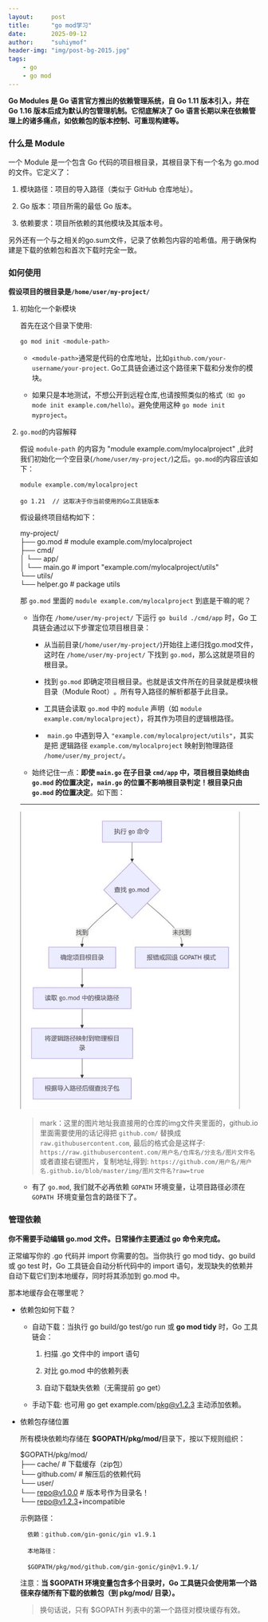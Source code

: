 ```yaml
---
layout:     post
title:      "go mod学习"
date:       2025-09-12
author:     "suhiymof"
header-img: "img/post-bg-2015.jpg"
tags:
    - go
    - go mod
---
```


**Go Modules 是 Go 语言官方推出的依赖管理系统，自 Go 1.11 版本引入，并在 Go 1.16 版本后成为默认的包管理机制。它彻底解决了 Go 语言长期以来在依赖管理上的诸多痛点，如依赖包的版本控制、可重现构建等。**

### 什么是 Module

一个 ​Module​ 是一个包含 Go 代码的项目根目录，其根目录下有一个名为 go.mod 的文件。它定义了：

1. ​模块路径​：项目的导入路径（类似于 GitHub 仓库地址）。
​
2. Go 版本​：项目所需的最低 Go 版本。

3. ​依赖要求​：项目所依赖的其他模块及其版本号。

另外还有一个与之相关的go.sum文件，记录了依赖包内容的哈希值。用于确保构建是下载的依赖包和首次下载时完全一致。

### 如何使用

**假设项目的根目录是`/home/user/my-project/`**

1. 初始化一个新模块

    首先在这个目录下使用:
    ```bash
    go mod init <module-path>
    ```

    - `<module-path>`通常是代码的仓库地址，比如`github.com/your-username/your-project`. Go工具链会通过这个路径来下载和分发你的模块。

    - 如果只是本地测试，不想公开到远程仓库,也请按照类似的格式`（如 go mode init example.com/hello）`。避免使用这种 `go mode init myproject`。

2. `go.mod`的内容解释

    假设 `module-path` 的内容为 "module example.com/mylocalproject" ,此时我们初始化一个空目录(`/home/user/my-project/`)之后。`go.mod`的内容应该如下：

    ```
    module example.com/mylocalproject

    go 1.21  // 这取决于你当前使用的Go工具链版本
    ```

    假设最终项目结构如下：

    my-project/  
    ├── go.mod                    # module example.com/mylocalproject  
    ├── cmd/  
    │   └── app/  
    │       └── main.go           # import "example.com/mylocalproject/utils"  
    └── utils/  
        └── helper.go             # package utils

    那 `go.mod` 里面的 `module example.com/mylocalproject` 到底是干嘛的呢？

    - 当你在 `​/home/user/my-project/`​ 下运行 `go build ./cmd/app` 时，Go 工具链会通过以下步骤定位项目根目录：

        - 从当前目录(`/home/user/my-project/`)开始往上递归找go.mod文件，这时在 `/home/user/my-project/` 下找到 `go.mod`，那么这就是项目的根目录。

        - ​找到 `go.mod` 即确定项目根目录。也就是该文件所在的目录就是模块根目录（Module Root）​。所有导入路径的解析都基于此目录。

        - 工具链会读取 `go.mod` 中的 `module` 声明（如 `module example.com/mylocalproject`），将其作为项目的逻辑根路径。

        - ` main.go` 中遇到导入 `"example.com/mylocalproject/utils"`，其实是把 逻辑路径 `example.com/mylocalproject` 映射到物理路径 `/home/user/my_project/`。
    - 始终记住一点：**即使 `main.go` 在子目录 `cmd/app` 中，​项目根目录始终由 `go.mod` 的位置决定，`​main.go` 的位置不影响根目录判定！根目录只由 `go.mod` 的位置决定**。如下图：  
    ------------------------------------------
    ![alt text](https://raw.githubusercontent.com/suhiymof/suhiymof.github.io/master/img/Go%E6%A8%A1%E5%9D%97%E8%B7%AF%E5%BE%84%E8%A7%A3%E6%9E%90%E6%B5%81%E7%A8%8B%E5%9B%BE.jpg)
    
    <!-- ![alt text](https://github.com/suhiymof/suhiymof.github.io/blob/master/img/Go%E6%A8%A1%E5%9D%97%E8%B7%AF%E5%BE%84%E8%A7%A3%E6%9E%90%E6%B5%81%E7%A8%8B%E5%9B%BE.jpg?raw=true) -->

    > mark：这里的图片地址我直接用的仓库的img文件夹里面的，github.io里面需要使用的话记得把 `github.com/` 替换成 `raw.githubusercontent.com`, 最后的格式会是这样子: `https://raw.githubusercontent.com/用户名/仓库名/分支名/图片文件名`  
    或者直接右键图片，复制地址,得到: `https://github.com/用户名/用户名.github.io/blob/master/img/图片文件名?raw=true`

    - 有了 `go.mod`, 我们就不必再依赖 `GOPATH` 环境变量，让项目路径必须在 `GOPATH `环境变量包含的路径下了。

### 管理依赖

**你不需要手动编辑​ go.mod 文件。日常操作主要通过 go 命令来完成。**

正常编写你的 .go 代码并 import 你需要的包。当你执行 go mod tidy、go build 或 go test 时，Go 工具链会自动分析代码中的 import 语句，发现缺失的依赖并自动下载它们到本地缓存，同时将其添加到 go.mod 中。

那本地缓存会在哪里呢？

- 依赖包如何下载？​​

    - 自动下载​：当执行 go build/go test/go run 或 ​**go mod tidy**​ 时，Go 工具链会：

        1. 扫描 .go 文件中的 import 语句

        2. 对比 go.mod 中的依赖列表

        3. 自动下载缺失依赖​（无需提前 go get）

    - 手动下载: 也可用 go get example.com/pkg@v1.2.3 主动添加依赖。

- 依赖包存储位置

    所有模块依赖均存储在 ​**$GOPATH/pkg/mod/**​ 目录下，按以下规则组织：

    $GOPATH/pkg/mod/  
    ├── cache/             # 下载缓存（zip包）  
    └── github.com/        # 解压后的依赖代码  
        └── user/            
            └── repo@v1.0.0  # 版本号作为目录名！  
            └── repo@v1.2.3+incompatible  

    示例路径：

        依赖：github.com/gin-gonic/gin v1.9.1

        本地路径：

        $GOPATH/pkg/mod/github.com/gin-gonic/gin@v1.9.1/

    注意：**当 $GOPATH 环境变量包含多个目录时，Go 工具链只会使用第一个路径来存储所有下载的依赖包（到 pkg/mod/ 目录）。​​**

    > 换句话说，​只有 $GOPATH 列表中的第一个路径对模块缓存有效。​
